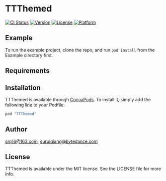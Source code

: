 # TTThemed

[![CI Status](http://img.shields.io/travis/srq16@163.com/TTThemed.svg?style=flat)](https://travis-ci.org/srq16@163.com/TTThemed)
[![Version](https://img.shields.io/cocoapods/v/TTThemed.svg?style=flat)](http://cocoapods.org/pods/TTThemed)
[![License](https://img.shields.io/cocoapods/l/TTThemed.svg?style=flat)](http://cocoapods.org/pods/TTThemed)
[![Platform](https://img.shields.io/cocoapods/p/TTThemed.svg?style=flat)](http://cocoapods.org/pods/TTThemed)

## Example

To run the example project, clone the repo, and run `pod install` from the Example directory first.

## Requirements

## Installation

TTThemed is available through [CocoaPods](http://cocoapods.org). To install
it, simply add the following line to your Podfile:

```ruby
pod "TTThemed"
```

## Author

srq16@163.com, suruiqiang@bytedance.com

## License

TTThemed is available under the MIT license. See the LICENSE file for more info.

